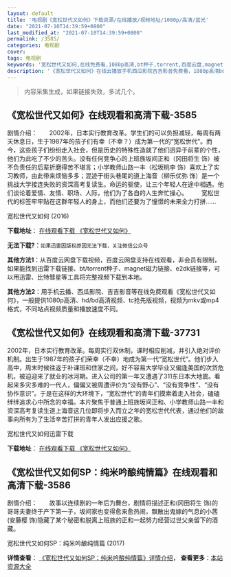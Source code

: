 ```yaml
---
layout: default
title: '电视剧《宽松世代又如何》下载资源/在线播放/视频地址/1080p/高清/蓝光'
date: "2021-07-10T14:39:59+0800"
last_modified_at: "2021-07-10T14:39:59+0800"
permalink: /3585/
categories: 电视剧
cover:
tags: 电视剧
keywords: '宽松世代又如何,在线免费看,1080p高清,bt种子,torrent,百度云盘,magnet,磁力链,迅雷下载资源'
description: '《宽松世代又如何》在线云播放手机西瓜影院吉吉影音免费看，1080p高清bd/hd未删减完整版和tc抢先枪版，mkv/mp4格式，附带bt/torrent种子、magnet/磁力链、百度云盘、网盘资源迅雷下载链接'
---
```


>内容采集生成，如果链接失效，多试几个。


## 《宽松世代又如何》在线观看和高清下载-3585

剧情介绍：　　2002年，日本实行教育改革。学生们的可以负担减轻，每周有两天休息日，生于1987年的孩子们有幸（不幸？）成为第一代的“宽松世代”。而今，这些孩子们纷纷走入社会，但是历史的特殊性造就了他们迥异于前辈的个性，他们为此吃了不少的苦头。没有任何竞争心的上班族坂间正和（冈田将生 饰）被不负责任的后辈折磨得苦不堪言；小学教师山路一丰（松坂桃李 饰）喜欢上了实习教师，由此带来烦恼多多；混迹于街头巷尾的道上海音（柳乐优弥 饰）是一个挑战大学接连失败的资深高考复读生。命运的驱使，让三个年轻人在途中相遇。他们谈论着爱情、友情、职场、人际，他们为了各自的人生奔忙操心。 　　宽松世代的标签牢牢贴在这群年轻人的身上，而他们还要为了憧憬的未来全力打拼……


宽松世代又如何 (2016)

**下载地址**： [在线观看下载 《宽松世代又如何》](https://www.btbtdy.me/btdy/dy11386.html) 


**无法下载?**：`如果迅雷因版权原因无法下载，关注微信公众号 `

**其他方法1**：从百度云网盘下载视频，百度云网盘支持在线观看，非会员有限制，如果能找到迅雷下载链接、bt/torrent种子、magnet磁力链接、e2dk链接等，可以用迅雷、比特彗星等工具将完整视频下载到本地。

**其他方法2**：用手机云播、西瓜影院、吉吉影音等在线免费观看《宽松世代又如何》，一般提供1080p高清、hd/bd高清视频、tc抢先版视频，视频为mkv或mp4格式，不同站点视频质量和播放速度不同。


## 《宽松世代又如何》在线观看和高清下载-37731

2002年，日本实行教育改革。每周实行双休制，课时相应削减，并引入绝对评价机制。出生于1987年的孩子们荣幸（不幸）地成为第一代&ldquo;宽松世代”。他们步入高中，周末时候往返于补课班和住家之间，好不容易大学毕业又偏逢美国的次贷危机，被迫迎来了就业的冰河期。进入公司的第一年又遭遇了311东日本大地震。看起来多灾多难的一代人，偏偏又被周遭评价为“没有野心”、&ldquo;没有竞争性&rdquo;、&ldquo;没有协作意识”。于是在这样的大环境下，“宽松世代”的青年们摸索着走入社会，磕磕绊绊追求心中所念的幸福。本片聚焦于普通上班族坂间正和、小学教师山路一丰和资深高考复读生道上海音这几位即将步入而立之年的宽松世代代表，通过他们的故事向所有为了生活辛苦打拼的青年人发出应援之歌。<!---剧情end--->


宽松世代又如何迅雷下载

**下载地址**： [在线观看下载 《宽松世代又如何》](https://www.993dy.com//vod-detail-id-8022.html) 


## 《宽松世代又如何SP：纯米吟酿纯情篇》在线观看和高清下载-3586

剧情介绍：　　故事以连续剧的一年后为舞台，剧情将描述正和(冈田将生 饰)的哥哥夫妻终于产下第一子，坂间家也变得愈来愈热闹，飘散出鬼嫁的气息的小茜(安藤樱 饰)隐藏了某个秘密和脱离上班族的正和一起努力经营过世父亲留下的酒藏。


宽松世代又如何SP：纯米吟酿纯情篇 (2017)

**详情查看**： [《宽松世代又如何SP：纯米吟酿纯情篇》详情介绍](/movie/3586/)， **查看更多**：[本站资源大全](/movie/t/all/)

